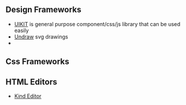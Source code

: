 ## Design Frameworks
* [UIKIT](https://getuikit.com/docs/modal)  is general purpose component/css/js library that can be used easily
* [Undraw](https://undraw.co/illustrations) svg drawings
* 

## Css Frameworks

## HTML Editors 
* [Kind Editor](https://github.com/kindsoft/kindeditor)
